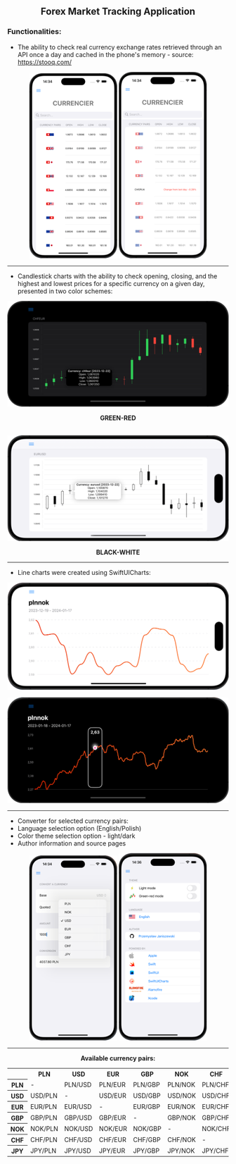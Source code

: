 <div align="center">
<h2>Forex Market Tracking Application</h2>
</div>

<h3>Functionalities:</h3>

- The ability to check real currency exchange rates retrieved through an API once a day and cached in the phone's memory - source: https://stooq.com/

<div align="center">
    <img  src="Visualization/currencies_1.png" width="200"/> <img src="Visualization/currencies_2.png" width="200"/>
</div>

___

- Candlestick charts with the ability to check opening, closing, and the highest and lowest prices for a specific currency on a given day, presented in two color schemes:


![Candle_1](Visualization/candle_1.png)
<div align="center" style="font-weight: bold">GREEN-RED</div>

<br/>

![Candle_2](Visualization/candle_2.png)
<div align="center" style="font-weight: bold ">BLACK-WHITE</div>

___

- Line charts were created using SwiftUICharts:

![Line_1](Visualization/line_1.png)

![Line_2](Visualization/line_2.png)

___

- Converter for selected currency pairs:
- Language selection option (English/Polish)
- Color theme selection option - light/dark
- Author information and source pages

<div align="center">
    <img  src="Visualization/converter.png" width="200"/> <img src="Visualization/author.png" width="200"/>
</div>

___

<div align="center" style="font-weight: bold">Available currency pairs:</div>

<div>
    <div>
        <table>
                <tr>
                    <th>&nbsp;</th>
                    <th>PLN</th>
                    <th>USD</th>
                    <th>EUR</th>
                    <th>GBP</th>
                    <th>NOK</th>
                    <th>CHF</th>
                    <th>JPY</th>
                </tr>
                <tr>
                    <th>PLN</th>
                    <td>-</td>
                    <td>PLN/USD</td>
                    <td>PLN/EUR</td>
                    <td>PLN/GBP</td>
                    <td>PLN/NOK</td>
                    <td>PLN/CHF</td>
                    <td>PLN/JPY</td>
                </tr>
                <tr>
                    <th>USD</th>
                    <td>USD/PLN</td>
                    <td>-</td>
                    <td>USD/EUR</td>
                    <td>USD/GBP</td>
                    <td>USD/NOK</td>
                    <td>USD/CHF</td>
                    <td>USD/JPY</td>
                </tr>
                <tr>
                    <th>EUR</th>
                    <td>EUR/PLN</td>
                    <td>EUR/USD</td>
                    <td>-</td>
                    <td>EUR/GBP</td>
                    <td>EUR/NOK</td>
                    <td>EUR/CHF</td>
                    <td>EUR/JPY</td>
                </tr>
                <tr>
                    <th>GBP</th>
                    <td>GBP/PLN</td>
                    <td>GBP/USD</td>
                    <td>GBP/EUR</td>
                    <td>-</td>
                    <td>GBP/NOK</td>
                    <td>GBP/CHF</td>
                    <td>GBP/JPY</td>
                </tr>
                <tr>
                    <th>NOK</th>
                    <td>NOK/PLN</td>
                    <td>NOK/USD</td>
                    <td>NOK/EUR</td>
                    <td>NOK/GBP</td>
                    <td>-</td>
                    <td>NOK/CHF</td>
                    <td>NOK/JPY</td>
                </tr>
                <tr>
                    <th>CHF</th>
                    <td>CHF/PLN</td>
                    <td>CHF/USD</td>
                    <td>CHF/EUR</td>
                    <td>CHF/GBP</td>
                    <td>CHF/NOK</td>
                    <td>-</td>
                    <td>CHF/JPY</td>
                </tr>
                <tr>
                    <th>JPY</th>
                    <td>JPY/PLN</td>
                    <td>JPY/USD</td>
                    <td>JPY/EUR</td>
                    <td>JPY/GBP</td>
                    <td>JPY/NOK</td>
                    <td>JPY/CHF</td>
                    <td>-</td>
                </tr>
            </table>
        </div>
    </div>
</div>
